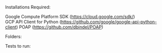 Installations Required:

Google Compute Platform SDK (https://cloud.google.com/sdk/)  
GCP API Client for Python (https://github.com/google/google-api-python-client)
POAP (https://github.com/dbindel/POAP)


Folders:


Tests to run: 

